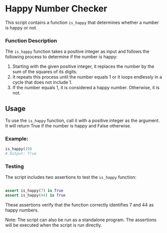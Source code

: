 # Happy Number Checker
This script contains a function `is_happy` that determines whether a number is happy or not.

### Function Description

The `is_happy` function takes a positive integer as input and follows the following process to determine if the number is happy:
1. Starting with the given positive integer, it replaces the number by the sum of the squares of its digits.
2. It repeats this process until the number equals 1 or it loops endlessly in a cycle that does not include 1.
3. If the number equals 1, it is considered a happy number. Otherwise, it is not.

## Usage
To use the `is_happy` function, call it with a positive integer as the argument. It will return True if the number is happy and False otherwise.


### Example:
``` python
is_happy(19)
# Output: True
```

### Testing

The script includes two assertions to test the `is_happy` function:
```python

assert is_happy(7) is True
assert is_happy(44) is True
```
These assertions verify that the function correctly identifies 7 and 44 as happy numbers.

Note: The script can also be run as a standalone program. The assertions will be executed when the script is run directly.